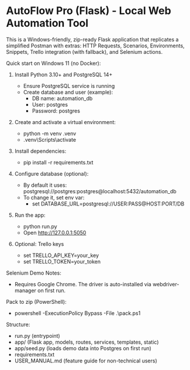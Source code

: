 # AutoFlow Pro (Flask) - Local Web Automation Tool

This is a Windows-friendly, zip-ready Flask application that replicates a simplified Postman with extras: HTTP Requests, Scenarios, Environments, Snippets, Trello integration (with fallback), and Selenium actions.

Quick start on Windows 11 (no Docker):

1) Install Python 3.10+ and PostgreSQL 14+
   - Ensure PostgreSQL service is running
   - Create database and user (example):
     - DB name: automation_db
     - User: postgres
     - Password: postgres

2) Create and activate a virtual environment:
   - python -m venv .venv
   - .venv\\Scripts\\activate

3) Install dependencies:
   - pip install -r requirements.txt

4) Configure database (optional):
   - By default it uses: postgresql://postgres:postgres@localhost:5432/automation_db
   - To change it, set env var:
     - set DATABASE_URL=postgresql://USER:PASS@HOST:PORT/DB

5) Run the app:
   - python run.py
   - Open http://127.0.0.1:5050

6) Optional: Trello keys
   - set TRELLO_API_KEY=your_key
   - set TRELLO_TOKEN=your_token

Selenium Demo Notes:
- Requires Google Chrome. The driver is auto-installed via webdriver-manager on first run.

Pack to zip (PowerShell):
- powershell -ExecutionPolicy Bypass -File .\\pack.ps1

Structure:
- run.py (entrypoint)
- app/ (Flask app, models, routes, services, templates, static)
- app/seed.py (loads demo data into Postgres on first run)
- requirements.txt
- USER_MANUAL.md (feature guide for non-technical users)
